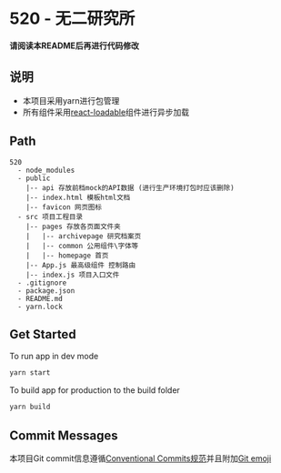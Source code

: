# 520 - 无二研究所

**请阅读本README后再进行代码修改**

## 说明

+ 本项目采用yarn进行包管理
+ 所有组件采用[react-loadable](https://github.com/jamiebuilds/react-loadable)组件进行异步加载

## Path

```
520
  - node_modules
  - public
    |-- api 存放前档mock的API数据 (进行生产环境打包时应该删除)
    |-- index.html 模板html文档
    |-- favicon 网页图标
  - src 项目工程目录
    |-- pages 存放各页面文件夹
    |   |-- archivepage 研究档案页
    |   |-- common 公用组件\字体等
    |   |-- homepage 首页
    |-- App.js 最高级组件 控制路由
    |-- index.js 项目入口文件
  - .gitignore
  - package.json
  - README.md
  - yarn.lock
```

## Get Started

To run app in dev mode

```bash
yarn start
```

To build app for production to the build folder

```bash
yarn build
```

## Commit Messages

本项目Git commit信息遵循[Conventional Commits规范](https://www.conventionalcommits.org/en/v1.0.0-beta.3/)并且附加[Git emoji](https://gitmoji.carloscuesta.me/)
